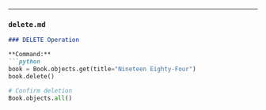 
---

### **`delete.md`**
```markdown
### DELETE Operation

**Command:**
```python
book = Book.objects.get(title="Nineteen Eighty-Four")
book.delete()

# Confirm deletion
Book.objects.all()
